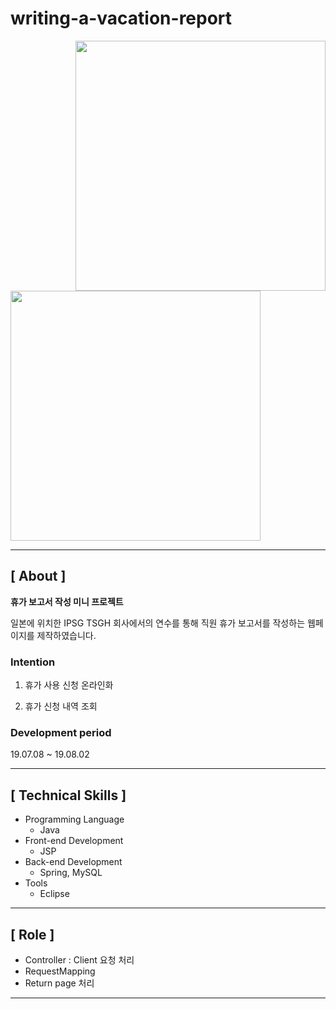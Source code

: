 # writing-a-vacation-report

<img src="https://user-images.githubusercontent.com/79898245/154544882-860a4fa1-6dda-4129-888c-79113ba8313c.png" align="right" width="400">
<img src="https://user-images.githubusercontent.com/79898245/154544519-14e64068-9d45-49e2-9fb8-d291f137a16a.png" width="400">

---

## **[ About ]**
**휴가 보고서 작성 미니 프로젝트**

일본에 위치한 IPSG TSGH 회사에서의 연수를 통해 직원 휴가 보고서를 작성하는 웹페이지를 제작하였습니다.

### Intention
1. 휴가 사용 신청 온라인화

2. 휴가 신청 내역 조회

### Development period
19.07.08 ~ 19.08.02

---

## **[ Technical Skills ]**

*   Programming Language
    *   Java
*   Front-end Development
    *   JSP
*   Back-end Development
    *   Spring, MySQL
*   Tools
    *   Eclipse

---

## **[ Role ]**
* Controller : Client 요청 처리
* RequestMapping
* Return page 처리

---

